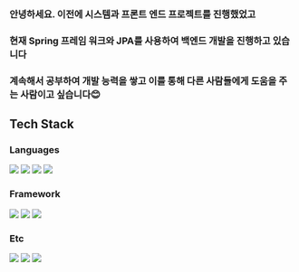 ### 안녕하세요. 이전에 시스템과 프론트 엔드 프로젝트를 진행했었고
### 현재 Spring 프레임 워크와 JPA를 사용하여 백엔드 개발을 진행하고 있습니다
### 계속해서 공부하여 개발 능력을 쌓고 이를 통해 다른 사람들에게 도움을 주는 사람이고 싶습니다😊

## Tech Stack

### Languages
<!-- c++ -->
<img src="https://img.shields.io/badge/C++-00599C?style=flat-square&logo=c%2B%2B&logoColor=white"/><!-- js -->
<img src="https://img.shields.io/badge/Javascript-F7DF1E?style=flat-square&logo=Javascript&logoColor=white"/><!-- java -->
<img src="https://img.shields.io/badge/Java-007396?style=flat-square&logo=Java&logoColor=white"/><!-- python -->
<img src="https://img.shields.io/badge/Python-3776AB?style=flat-square&logo=Python&logoColor=white"/>

### Framework
<img src="https://img.shields.io/badge/Spring-6DB33F?style=flat-square&logo=Spring&logoColor=white"/><!-- React -->
<img src="https://img.shields.io/badge/React-61DAFB?style=flat-square&logo=React&logoColor=white"/><!-- ROS -->
<img src="https://img.shields.io/badge/ROS-22314E?style=flat-square&logo=ROS&logoColor=white"/>

### Etc
<!-- slack -->
<img src="https://img.shields.io/badge/Slack-4A154B?style=flat-square&logo=Slack&logoColor=white"/><!-- Github -->
<img src="https://img.shields.io/badge/GitHub-181717?style=flat-square&logo=GitHub&logoColor=white"/><!-- Git -->
<img src="https://img.shields.io/badge/Git-F05032?style=flat-square&logo=Git&logoColor=white"/>


<!--
**rlagudtn/rlagudtn** is a ✨ _special_ ✨ repository because its `README.md` (this file) appears on your GitHub profile.

Here are some ideas to get you started:

- 🔭 I’m currently working on ...
- 🌱 I’m currently learning ...
- 👯 I’m looking to collaborate on ...
- 🤔 I’m looking for help with ...
- 💬 Ask me about ...
- 📫 How to reach me: ...
- 😄 Pronouns: ...
- ⚡ Fun fact: ...
-->
